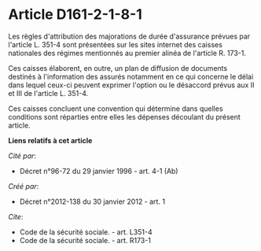 # Article D161-2-1-8-1

Les règles d'attribution des majorations de durée d'assurance prévues par l'article L. 351-4 sont présentées sur les sites
internet des caisses nationales des régimes mentionnés au premier alinéa de l'article R. 173-1. 

Ces caisses élaborent, en outre, un plan de diffusion de documents destinés à l'information des assurés notamment en ce qui
concerne le délai dans lequel ceux-ci peuvent exprimer l'option ou le désaccord prévus aux II et III de l'article L. 351-4. 

Ces caisses concluent une convention qui détermine dans quelles conditions sont réparties entre elles les dépenses découlant
du présent article.

**Liens relatifs à cet article**

_Cité par_:

  - Décret n°96-72 du 29 janvier 1996 - art. 4-1 (Ab)

_Créé par_:

  - Décret n°2012-138 du 30 janvier 2012 - art. 1

_Cite_:

  - Code de la sécurité sociale. - art. L351-4
  - Code de la sécurité sociale. - art. R173-1
